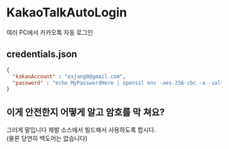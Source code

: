 # KakaoTalkAutoLogin

여러 PC에서 카카오톡 자동 로그인

## credentials.json

```json
{
  "kakaoAccount" : "exjang0@gmail.com",
  "password" : "echo MyPasswordHere | openssl enc -aes-256-cbc -a -salt -pass pass:kamikami -iter 100"
}
```

## 이게 안전한지 어떻게 알고 암호를 막 쳐요?

그러게 말입니다 제발 소스에서 빌드해서 사용하도록 합시다.  
(물론 당연히 백도어는 없습니다)
